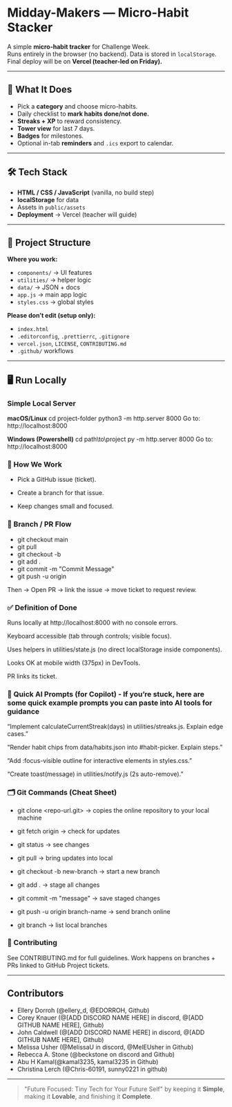 # Midday-Makers — Micro-Habit Stacker

A simple **micro-habit tracker** for Challenge Week.  
Runs entirely in the browser (no backend). Data is stored in `localStorage`.  
Final deploy will be on **Vercel (teacher-led on Friday).**

---

## 🚀 What It Does

- Pick a **category** and choose micro-habits.
- Daily checklist to **mark habits done/not done.**
- **Streaks + XP** to reward consistency.
- **Tower view** for last 7 days.
- **Badges** for milestones.
- Optional in-tab **reminders** and `.ics` export to calendar.

---

## 🛠 Tech Stack

- **HTML / CSS / JavaScript** (vanilla, no build step)
- **localStorage** for data
- Assets in `public/assets`
- **Deployment** → Vercel (teacher will guide)

---

## 📂 Project Structure

**Where you work:**

- `components/` → UI features
- `utilities/` → helper logic
- `data/` → JSON + docs
- `app.js` → main app logic
- `styles.css` → global styles

**Please don’t edit (setup only):**

- `index.html`
- `.editorconfig`, `.prettierrc`, `.gitignore`
- `vercel.json`, `LICENSE`, `CONTRIBUTING.md`
- `.github/` workflows

---

## 🖥 Run Locally

### Simple Local Server

**macOS/Linux**
cd project-folder
python3 -m http.server 8000
Go to: http://localhost:8000

**Windows (Powershell)**
cd path\to\project
py -m http.server 8000
Go to: http://localhost:8000

### 🧭 How We Work

- Pick a GitHub issue (ticket).

- Create a branch for that issue.

- Keep changes small and focused.

### 🌱 Branch / PR Flow

- git checkout main
- git pull
- git checkout -b <YOUR-BRANCH-NAME>
- git add .
- git commit -m "Commit Message"
- git push -u origin <YOUR-BRANCH-Name>

Then → Open PR → link the issue → move ticket to request review.

### ✅ Definition of Done

Runs locally at http://localhost:8000 with no console errors.

Keyboard accessible (tab through controls; visible focus).

Uses helpers in utilities/state.js (no direct localStorage inside components).

Looks OK at mobile width (375px) in DevTools.

PR links its ticket.

### 🧪 Quick AI Prompts (for Copilot) - If you’re stuck, here are some quick example prompts you can paste into AI tools for guidance

“Implement calculateCurrentStreak(days) in utilities/streaks.js. Explain edge cases.”

“Render habit chips from data/habits.json into #habit-picker. Explain steps.”

“Add :focus-visible outline for interactive elements in styles.css.”

“Create toast(message) in utilities/notify.js (2s auto-remove).”

### 🗂 Git Commands (Cheat Sheet)

- git clone <repo-url.git> → copies the online repository to your local machine

- git fetch origin → check for updates

- git status → see changes

- git pull → bring updates into local

- git checkout -b new-branch → start a new branch

- git add . → stage all changes

- git commit -m "message" → save staged changes

- git push -u origin branch-name → send branch online

- git branch → list local branches

### 🤝 Contributing

See CONTRIBUTING.md for full guidelines.
Work happens on branches + PRs linked to GitHub Project tickets.

---

## Contributors

- Ellery Dorroh (@ellery_d, @EDORROH, Github)
- Corey Knauer (@[ADD DISCORD NAME HERE] in discord, @[ADD GITHUB NAME HERE], Github)
- John Caldwell (@[ADD DISCORD NAME HERE] in discord, @[ADD GITHUB NAME HERE], Github)
- Melissa Usher (@MelissaU in discord, @MelEUsher in Github)
- Rebecca A. Stone (@beckstone on discord and Github)
- Abu H Kamal(@kamal3235, kamal3235 in Github)
- Christina Lerch (@Chris-60191, sunny0221 in github)

---

> "Future Focused: Tiny Tech for Your Future Self" by keeping it **Simple**, making it **Lovable**, and finishing it **Complete**.
